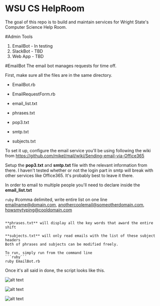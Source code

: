 # WSU CS HelpRoom
The goal of this repo is to build and maintain services for Wright State's Computer Science Help Room. 

#Admin Tools

1. EmailBot - In testing
2. SlackBot - TBD
3. Web App  - TBD

#EmailBot
The email bot manages requests for time off.

First, make sure all the files are in the same directory.
* EmailBot.rb	

* EmailRequestForm.rb

* email_list.txt	

* phrases.txt	

* pop3.txt	

* smtp.txt	

* subjects.txt

To set it up, configure the email service you'll be using following the wiki from https://github.com/mikel/mail/wiki/Sending-email-via-Office365



Setup the **pop3.txt** and **smtp.txt** file with the relevant information from there. I haven't tested whether or not the login part in smtp will break with other services like Office365. It's probably best to leave it there.

In order to email to multiple people you'll need to declare inside the **email_list.txt**

```ruby```
#comma delimited, write entire list on one line
emailname@domain.com, anothercoolemail@someotherdomain.com, howsmytyping@cooldomain.com 
```

**phrases.txt** will display all the key words that award the entire shift

**subjects.txt** will only read emails with the list of these subject headers
Both of phrases and subjects can be modified freely.

To run, simply run from the command line 
```ruby```
ruby EmailBot.rb
````
Once it's all said in done, the script looks like this.

![alt text](http://i.imgur.com/82Qg4Rd.png "First message")

![alt text](http://i.imgur.com/SuPmtk1.png "Someone replying, being rewarded that time")

![alt text](http://i.imgur.com/3tssmb2.png "Someone replying to only part of the time")
